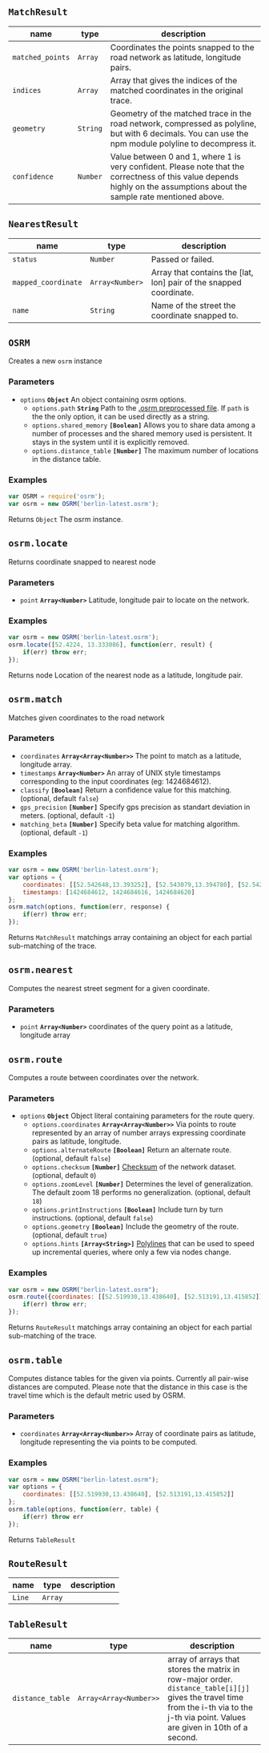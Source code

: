 ## `MatchResult`




| name | type | description |
| ---- | ---- | ----------- |
| `matched_points` | `Array` | Coordinates the points snapped to the road network as latitude, longitude pairs. |
| `indices` | `Array` | Array that gives the indices of the matched coordinates in the original trace. |
| `geometry` | `String` | Geometry of the matched trace in the road network, compressed as polyline, but with 6 decimals. You can use the npm module polyline to decompress it. |
| `confidence` | `Number` | Value between 0 and 1, where 1 is very confident. Please note that the correctness of this value depends highly on the assumptions about the sample rate mentioned above. |



## `NearestResult`




| name | type | description |
| ---- | ---- | ----------- |
| `status` | `Number` | Passed or failed. |
| `mapped_coordinate` | `Array<Number>` | Array that contains the [lat, lon] pair of the snapped coordinate. |
| `name` | `String` | Name of the street the coordinate snapped to. |



## `OSRM`

Creates a new `osrm` instance

### Parameters

* `options` **`Object`** An object containing osrm options.
  * `options.path` **`String`** Path to the [ .osrm preprocessed file](https://github.com/Project-OSRM/osrm-backend/wiki/Running-OSRM#creating-the-hierarchy). If `path` is the the only option, it can be used directly as a string.
  * `options.shared_memory` **`[Boolean]`** Allows you to share data among a number of processes and the shared memory used is persistent. It stays in the system until it is explicitly removed.
  * `options.distance_table` **`[Number]`** The maximum number of locations in the distance table.


### Examples

```js
var OSRM = require('osrm');
var osrm = new OSRM('berlin-latest.osrm');
```

Returns `Object` The osrm instance.

## `osrm.locate`

Returns coordinate snapped to nearest node

### Parameters

* `point` **`Array<Number>`** Latitude, longitude pair to locate on the network.


### Examples

```js
var osrm = new OSRM('berlin-latest.osrm');
osrm.locate([52.4224, 13.333086], function(err, result) {
    if(err) throw err;
});
```

Returns  node Location of the nearest node as a latitude, longitude pair.

## `osrm.match`

Matches given coordinates to the road network

### Parameters

* `coordinates` **`Array<Array<Number>>`** The point to match as a latitude, longitude array.
* `timestamps` **`Array<Number>`** An array of UNIX style timestamps corresponding to the input coordinates (eg: 1424684612).
* `classify` **`[Boolean]`** Return a confidence value for this matching. (optional, default `false`)
* `gps_precision` **`[Number]`** Specify gps precision as standart deviation in meters. (optional, default `-1`)
* `matching_beta` **`[Number]`** Specify beta value for matching algorithm. (optional, default `-1`)


### Examples

```js
var osrm = new OSRM('berlin-latest.osrm');
var options = {
    coordinates: [[52.542648,13.393252], [52.543079,13.394780], [52.542107,13.397389]],
    timestamps: [1424684612, 1424684616, 1424684620]
};
osrm.match(options, function(err, response) {
    if(err) throw err;
});
```

Returns `MatchResult` matchings array containing an object for each partial sub-matching of the trace.

## `osrm.nearest`

Computes the nearest street segment for a given coordinate.

### Parameters

* `point` **`Array<Number>`** coordinates of the query point as a latitude, longitude array




## `osrm.route`

Computes a route between coordinates over the network.

### Parameters

* `options` **`Object`** Object literal containing parameters for the route query.
  * `options.coordinates` **`Array<Array<Number>>`** Via points to route represented by an array of number arrays expressing coordinate pairs as latitude, longitude.
  * `options.alternateRoute` **`[Boolean]`** Return an alternate route. (optional, default `false`)
  * `options.checksum` **`[Number]`** [Checksum](https://en.wikipedia.org/wiki/Checksum) of the network dataset. (optional, default `0`)
  * `options.zoomLevel` **`[Number]`** Determines the level of generalization. The default zoom 18 performs no generalization. (optional, default `18`)
  * `options.printInstructions` **`[Boolean]`** Include turn by turn instructions. (optional, default `false`)
  * `options.geometry` **`[Boolean]`** Include the geometry of the route. (optional, default `true`)
  * `options.hints` **`[Array<String>]`** [Polylines](https://github.com/mapbox/polyline) that can be used to speed up incremental queries, where only a few via nodes change.


### Examples

```js
var osrm = new OSRM("berlin-latest.osrm");
osrm.route({coordinates: [[52.519930,13.438640], [52.513191,13.415852]]}, function(err, route) {
    if(err) throw err;
});
```

Returns `RouteResult` matchings array containing an object for each partial sub-matching of the trace.

## `osrm.table`

Computes distance tables for the given via points. Currently all pair-wise distances are computed. Please note that the distance in this case is the travel time which is the default metric used by OSRM.

### Parameters

* `coordinates` **`Array<Array<Number>>`** Array of coordinate pairs as latitude, longitude representing the via points to be computed.


### Examples

```js
var osrm = new OSRM("berlin-latest.osrm");
var options = {
    coordinates: [[52.519930,13.438640], [52.513191,13.415852]]
};   
osrm.table(options, function(err, table) {
    if(err) throw err
});
```

Returns `TableResult` 

## `RouteResult`




| name | type | description |
| ---- | ---- | ----------- |
| `Line` | `Array` |  |



## `TableResult`




| name | type | description |
| ---- | ---- | ----------- |
| `distance_table` | `Array<Array<Number>>` | array of arrays that stores the matrix in row-major order. `distance_table[i][j]` gives the travel time from the i-th via to the j-th via point. Values are given in 10th of a second. |



